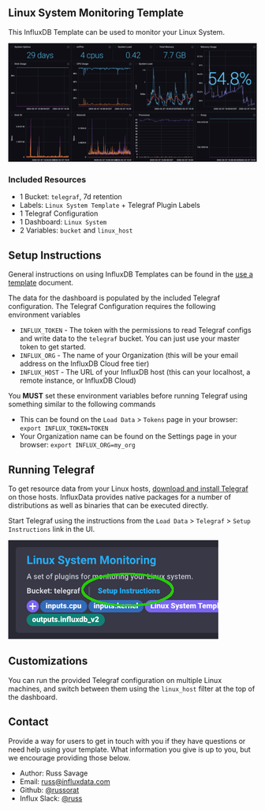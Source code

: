 ## Linux System Monitoring Template

This InfluxDB Template can be used to monitor your Linux System.

![Linux System Dashboard Screenshot](img/linux_system_dashboard.png)

### Included Resources

- 1 Bucket: `telegraf`, 7d retention
- Labels: `Linux System Template` + Telegraf Plugin Labels
- 1 Telegraf Configuration
- 1 Dashboard: `Linux System`
- 2 Variables: `bucket` and `linux_host`

## Setup Instructions

  General instructions on using InfluxDB Templates can be found in the [use a template](../docs/use_a_template.md) document.
    
  The data for the dashboard is populated by the included Telegraf configuration. The Telegraf Configuration requires the following environment variables
    
  - `INFLUX_TOKEN` - The token with the permissions to read Telegraf configs and write data to the `telegraf` bucket. You can just use your master token to get started.
  - `INFLUX_ORG` - The name of your Organization (this will be your email address on the InfluxDB Cloud free tier)
  - `INFLUX_HOST` - The URL of your InfluxDB host (this can your localhost, a remote instance, or InfluxDB Cloud)

  You **MUST** set these environment variables before running Telegraf using something similar to the following commands
    
  - This can be found on the `Load Data` > `Tokens` page in your browser: `export INFLUX_TOKEN=TOKEN`
  - Your Organization name can be found on the Settings page in your browser: `export INFLUX_ORG=my_org`

## Running Telegraf

  To get resource data from your Linux hosts, [download and install Telegraf](https://portal.influxdata.com/downloads/) on those hosts. InfluxData provides native packages for a number of distributions as well as binaries that can be executed directly.

  Start Telegraf using the instructions from the `Load Data` > `Telegraf` > `Setup Instructions` link in the UI.

![Telegraf Setup Instructions](img/linux_system_telegraf.png)

## Customizations

You can run the provided Telegraf configuration on multiple Linux machines, and switch between them using the `linux_host` filter at the top of the dashboard.

## Contact

Provide a way for users to get in touch with you if they have questions or need help using your template. What information you give is up to you, but we encourage providing those below.

- Author: Russ Savage
- Email: russ@influxdata.com
- Github: [@russorat](https://github.com/russorat)
- Influx Slack: [@russ](https://influxdata.com/slack)